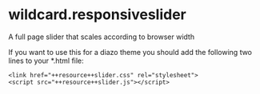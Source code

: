# wildcard.responsiveslider
A full page slider that scales according to browser width

If you want to use this for a diazo theme you should add the following two lines to your *.html file:
```
<link href="++resource++slider.css" rel="stylesheet">
<script src="++resource++slider.js"></script>
```
